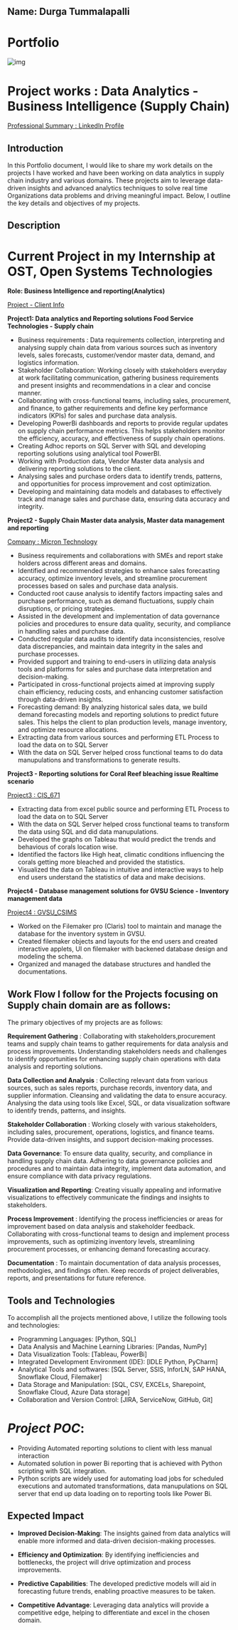 ## Name: Durga Tummalapalli
# Portfolio

![img](https://www.google.com/url?sa=i&url=https%3A%2F%2Fwww.pxfuel.com%2Fen%2Fdesktop-wallpaper-pulea&psig=AOvVaw3O7tj7hpeElfhT1CEyLssS&ust=1689894673245000&source=images&cd=vfe&opi=89978449&ved=0CAwQjRxqGAoTCPDz5q_ym4ADFQAAAAAdAAAAABClAQ)

# Project works : Data Analytics - Business Intelligence (Supply Chain)

[Professional Summary : LinkedIn Profile](https://www.linkedin.com/in/durga-saranya-t-886a47146/)

## Introduction

In this Portfolio document, I would like to share my work details on the projects I have worked and have been working on data analytics in supply chain industry and various domains. These projects aim to leverage data-driven insights and advanced analytics techniques to solve real time Organizations data problems and driving meaningful impact. Below, I outline the key details and objectives of my projects.

## Description

# Current Project in my Internship at OST, Open Systems Technologies
**Role: Business Intelligence and reporting(Analytics)**

[Project - Client Info ](https://marmonfoodservice.com/our-story/)

**Project1: Data analytics and Reporting solutions Food Service Technologies - Supply chain**

- Business requirements : Data requirements collection, interpreting and analysing supply chain data from various sources such as inventory levels, sales forecasts, customer/vendor master data, demand, and logistics information.
- Stakeholder Collaboration: Working closely with stakeholders everyday at work facilitating communication, gathering business requirements and present insights and recommendations in a clear and concise manner.
- Collaborating with cross-functional teams, including sales, procurement, and finance, to gather requirements and define key performance indicators (KPIs) for sales and purchase data analysis.
- Developing PowerBi dashboards and reports to provide regular updates on supply chain performance metrics. This helps stakeholders monitor the efficiency, accuracy, and effectiveness of supply chain operations.
- Creating Adhoc reports on SQL Server with SQL and developing reporting solutions using analytical tool PowerBI.
- Working with Production data, Vendor Master data analysis and delivering reporting solutions to the client.
- Analysing sales and purchase orders data to identify trends, patterns, and opportunities for process improvement and cost optimization.
- Developing and maintaining data models and databases to effectively track and manage sales and purchase data, ensuring data accuracy and integrity.


**Project2 - Supply Chain Master data analysis, Master data management and reporting**

[Company : Micron Technology](https://www.micron.com/about/our-commitment/sourcing-responsibly/supply-chain)

- Business requirements and collaborations with SMEs and report stake holders across different areas and domains.
- Identified and recommended strategies to enhance sales forecasting accuracy, optimize inventory levels, and streamline procurement processes based on sales and purchase data analysis.
- Conducted root cause analysis to identify factors impacting sales and purchase performance, such as demand fluctuations, supply chain disruptions, or pricing strategies.
- Assisted in the development and implementation of data governance policies and procedures to ensure data quality, security, and compliance in handling sales and purchase data.
- Conducted regular data audits to identify data inconsistencies, resolve data discrepancies, and maintain data integrity in the sales and purchase processes.
- Provided support and training to end-users in utilizing data analysis tools and platforms for sales and purchase data interpretation and decision-making.
- Participated in cross-functional projects aimed at improving supply chain efficiency, reducing costs, and enhancing customer satisfaction through data-driven insights.
- Forecasting demand: By analyzing historical sales data, we build demand forecasting models and reporting solutions to predict future sales. This helps the client to plan production levels, manage inventory, and optimize resource allocations.
- Extracting data from various sources and performing ETL Process to load the data on to SQL Server
- With the data on SQL Server helped cross functional teams to do data manupulations and transformations to generate results.


**Project3 - Reporting solutions for Coral Reef bleaching issue Realtime scenario**

[Project3 : CIS_671](https://coralreefwatch.noaa.gov/satellite/research/coral_bleaching_report.php)

- Extracting data from excel public source and performing ETL Process to load the data on to SQL Server
- With the data on SQL Server helped cross functional teams to transform the data using SQL and did data manupulations.
- Developed the graphs on Tableau that would predict the trends and behavious of corals location wise.
- Identified the factors like High heat, climatic conditions influencing the corals getting more bleached and provided the statistics.
- Visualized the data on Tableau in intuitive and interactive ways to help end users understand the statistics of data and make decisions.


**Project4 - Database management solutions for GVSU Science - Inventory management data**

[Project4 : GVSU_CSIMS](https://www.gvsu.edu/clas/labresource/chemical-and-supply-information-management-system-70-60.htm)

- Worked on the Filemaker pro (Claris) tool to maintain and manage the database for the inventory system in GVSU.
- Created filemaker objects and layouts for the end users and created interactive applets, UI on filemaker with backened database design and  modeling the schema.
- Organized and managed the database structures and handled the documentations.


## Work Flow I follow for the Projects focusing on Supply chain domain are as follows:

The primary objectives of my projects are as follows:

**Requirement Gathering** : Collaborating with stakeholders,procurement teams and supply chain teams to gather requirements for data analysis and process improvements. Understanding stakeholders needs and challenges to identify opportunities for enhancing supply chain operations with data analysis and reporting solutions.

**Data Collection and Analysis** : Collecting relevant data from various sources, such as sales reports, purchase records, inventory data, and supplier information. Cleansing and validating the data to ensure accuracy. Analysing the data using tools like Excel, SQL, or data visualization software to identify trends, patterns, and insights.

**Stakeholder Collaboration** : Working closely with various stakeholders, including sales, procurement, operations, logistics, and finance teams. Provide data-driven insights, and support decision-making processes.

**Data Governance**: To ensure data quality, security, and compliance in handling supply chain data. Adhering to data governance policies and procedures and to maintain data integrity, implement data automation, and ensure compliance with data privacy regulations.

**Visualization and Reporting**: Creating visually appealing and informative visualizations to effectively communicate the findings and insights to stakeholders.

**Process Improvement** : Identifying the process inefficiencies or areas for improvement based on data analysis and stakeholder feedback. Collaborating with cross-functional teams to design and implement process improvements, such as optimizing inventory levels, streamlining procurement processes, or enhancing demand forecasting accuracy.

**Documentation** : To maintain documentation of data analysis processes, methodologies, and findings often. Keep records of project deliverables, reports, and presentations for future reference.

## Tools and Technologies

To accomplish all the projects mentioned above, I utilize the following tools and technologies:

- Programming Languages: [Python, SQL]
- Data Analysis and Machine Learning Libraries: [Pandas, NumPy]
- Data Visualization Tools: [Tableau, PowerBi]
- Integrated Development Environment (IDE): [IDLE Python, PyCharm]
- Analytical Tools and softwares: [SQL Server, SSIS, InforLN, SAP HANA, Snowflake Cloud, Filemaker]
- Data Storage and Manipulation: [SQL, CSV, EXCELs, Sharepoint, Snowflake Cloud, Azure Data storage]
- Collaboration and Version Control: [JIRA, ServiceNow, GitHub, Git]


# ***Project POC***:

- Providing Automated reporting solutions to client with less manual interaction
- Automated solution in power Bi reporting that is achieved with Python scripting with SQL integration.
- Python scripts are widely used for automating load jobs for scheduled executions and automated transformations, data manupulations on SQL server that end up data loading on to reporting tools like Power Bi.


## Expected Impact

- **Improved Decision-Making**: The insights gained from data analytics will enable more informed and data-driven decision-making processes.

- **Efficiency and Optimization**: By identifying inefficiencies and bottlenecks, the project will drive optimization and process improvements.

- **Predictive Capabilities**: The developed predictive models will aid in forecasting future trends, enabling proactive measures to be taken.

- **Competitive Advantage**: Leveraging data analytics will provide a competitive edge, helping to differentiate and excel in the chosen domain.


